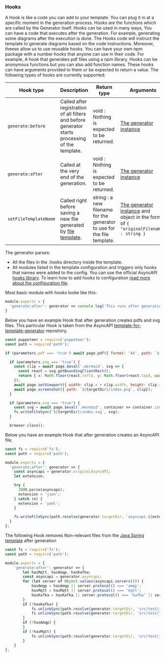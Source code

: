 ### Hooks

A Hook is like a code you can add to your template. You can plug it in at a specific moment in the generation process. Hooks are the functions which are called by the Generator itself. Hooks can be used in many ways, You can have a code that executes after the generation. For example, generating some diagrams after the execution is done. The Hooks code will instruct the template to generate diagrams based on the code instructions.
Moreover, theese allow us to use reusable hooks. You can have your own npm package with a number hooks that anyone can use in their code. For example, A hook that generates pdf files using a npm library. 
Hooks can be anonymous functions but you can also add function names. These hooks can have arguments provided to them or be expected to return a value. The following types of hooks are currently supported:

|Hook type|Description| Return type | Arguments 
|---|---|---|---|
| `generate:before` | Called after registration of all filters and before generator starts processing of the template. | void : Nothing is expected to be returned. | [The generator instance](https://github.com/asyncapi/generator/blob/master/docs/api.md)
| `generate:after` | Called at the very end of the generation. | void : Nothing is expected to be returned. | [The generator instance](https://github.com/asyncapi/generator/blob/master/docs/api.md)
| `setFileTemplateName ` | Called right before saving a new file generated by [file template](https://github.com/asyncapi/generator/blob/master/docs/authoring.md#file-templates). | string : a new filename for the generator to use for the file template. | [The generator instance](https://github.com/asyncapi/generator/blob/master/docs/api.md) and object in the form of `{ "originalFilename" : string }`

The generator parses:

- All the files in the .hooks directory inside the template.
- All modules listed in the template configuration and triggers only hooks that names were added to the config. You can use the official AsyncAPI [hooks library](https://github.com/asyncapi/generator-hooks). To learn how to add hooks to configuration [read more about the configuration file](https://github.com/pratik2315/generator/blob/gsod1-pratik/docs/authoring.md#configuration-file).

Most basic module with hooks looke like this:
```js
module.exports = {
  'generate:after': generator => console.log('This runs after generation is complete')
}
```

Below you have an example Hook that after generation creates pdfs and svg files. This particular Hook is taken from the AsyncAPI [template-for-template-generator](https://github.com/asyncapi/template-for-generator-templates) repostiory. 

```js
const puppeteer = require('puppeteer');
const path = require('path');

if (parameters.pdf === 'true') await page.pdf({ format: 'A4', path: `${targetDir}/index.pdf` });

  if (parameters.png === 'true') {
    const clip = await page.$eval('.mermaid', svg => {
      const react = svg.getBoundingClientRect();
      return { x: Math.floor(react.left), y: Math.floor(react.top), width: Math.ceil(react.width), height: Math.ceil(react.height) };
    });
    await page.setViewport({ width: clip.x + clip.width, height: clip.y + clip.height });
    await page.screenshot({ path: `${targetDir}/index.png`, clip});
  }

  if (parameters.svg === 'true') {
    const svg = await page.$eval('.mermaid', container => container.innerHTML);
    fs.writeFileSync(`${targetDir}/index.svg`, svg);
  }

  browser.close();
```
Below you have an example Hook that after generation creates an AsyncAPI file.

```js
const fs = require('fs');
const path = require('path');

module.exports = {
  'generate:after': generator => {
    const asyncapi = generator.originalAsyncAPI;
    let extension;

    try {
      JSON.parse(asyncapi);
      extension = 'json';
    } catch (e) {
      extension = 'yaml';
    }

    fs.writeFileSync(path.resolve(generator.targetDir, `asyncapi.${extension}`), asyncapi);
  }
};
```

The following Hook removes Non-relevant files from the [Java Spring template](https://github.com/asyncapi/java-spring-template) after generation

```js
const fs = require('fs');
const path = require('path');

module.exports = {
    'generate:after': generator => {
        let hasMqtt, hasAmqp, hasKafka;
        const asyncapi = generator.asyncapi;
        for (let server of Object.values(asyncapi.servers())) {
            hasAmqp = hasAmqp || server.protocol() === 'amqp';
            hasMqtt = hasMqtt || server.protocol() === 'mqtt';
            hasKafka = hasKafka || server.protocol() === 'kafka' || server.protocol() === 'kafka-secure';
        }
        if (!hasKafka) {
            fs.unlinkSync(path.resolve(generator.targetDir, 'src/test/java/com/asyncapi/SimpleKafkaTest.java'));
            fs.unlinkSync(path.resolve(generator.targetDir, 'src/test/java/com/asyncapi/TestcontainerKafkaTest.java'));
        }
        if (!hasAmqp) {
        }
        if (!hasMqtt) {
            fs.unlinkSync(path.resolve(generator.targetDir, 'src/test/java/com/asyncapi/TestcontainerMqttTest.java'));
        }
    }
};
```